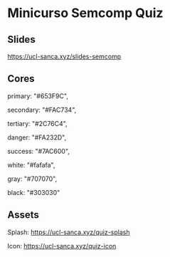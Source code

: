 # Minicurso Semcomp Quiz

## Slides
https://ucl-sanca.xyz/slides-semcomp

## Cores
primary: "#653F9C",

secondary: "#FAC734",

tertiary: "#2C76C4",

danger: "#FA232D",

success: "#7AC600",

white: "#fafafa",

gray: "#707070",

black: "#303030"


## Assets

Splash: https://ucl-sanca.xyz/quiz-splash

Icon: https://ucl-sanca.xyz/quiz-icon